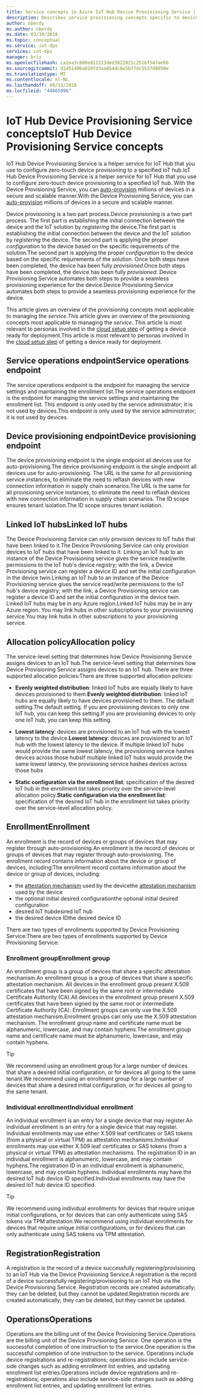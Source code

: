 ```yaml
---
title: Service concepts in Azure IoT Hub Device Provisioning Service | Microsoft Docs
description: Describes service provisioning concepts specific to devices with the Device Provisioning Service and IoT Hub
author: nberdy
ms.author: nberdy
ms.date: 03/30/2018
ms.topic: conceptual
ms.service: iot-dps
services: iot-dps
manager: briz
ms.openlocfilehash: ca2ea3c000e811223ded3022021c2516f547ae66
ms.sourcegitcommit: d1451406a010fd3aa854dc8e5b77dc5537d8050e
ms.translationtype: MT
ms.contentlocale: nl-NL
ms.lasthandoff: 09/13/2018
ms.locfileid: "44865996"
---
```

# <a name="iot-hub-device-provisioning-service-concepts"></a><span data-ttu-id="60567-103">IoT Hub Device Provisioning Service concepts</span><span class="sxs-lookup"><span data-stu-id="60567-103">IoT Hub Device Provisioning Service concepts</span></span>

<span data-ttu-id="60567-104">IoT Hub Device Provisioning Service is a helper service for IoT Hub that you use to configure zero-touch device provisioning to a specified IoT hub.</span><span class="sxs-lookup"><span data-stu-id="60567-104">IoT Hub Device Provisioning Service is a helper service for IoT Hub that you use to configure zero-touch device provisioning to a specified IoT hub.</span></span> <span data-ttu-id="60567-105">With the Device Provisioning Service, you can [auto-provision](concepts-auto-provisioning.md) millions of devices in a secure and scalable manner.</span><span class="sxs-lookup"><span data-stu-id="60567-105">With the Device Provisioning Service, you can [auto-provision](concepts-auto-provisioning.md) millions of devices in a secure and scalable manner.</span></span>

<span data-ttu-id="60567-106">Device provisioning is a two part process.</span><span class="sxs-lookup"><span data-stu-id="60567-106">Device provisioning is a two part process.</span></span> <span data-ttu-id="60567-107">The first part is establishing the initial connection between the device and the IoT solution by *registering* the device.</span><span class="sxs-lookup"><span data-stu-id="60567-107">The first part is establishing the initial connection between the device and the IoT solution by *registering* the device.</span></span> <span data-ttu-id="60567-108">The second part is applying the proper *configuration* to the device based on the specific requirements of the solution.</span><span class="sxs-lookup"><span data-stu-id="60567-108">The second part is applying the proper *configuration* to the device based on the specific requirements of the solution.</span></span> <span data-ttu-id="60567-109">Once both steps have been completed, the device has been fully *provisioned*.</span><span class="sxs-lookup"><span data-stu-id="60567-109">Once both steps have been completed, the device has been fully *provisioned*.</span></span> <span data-ttu-id="60567-110">Device Provisioning Service automates both steps to provide a seamless provisioning experience for the device.</span><span class="sxs-lookup"><span data-stu-id="60567-110">Device Provisioning Service automates both steps to provide a seamless provisioning experience for the device.</span></span>

<span data-ttu-id="60567-111">This article gives an overview of the provisioning concepts most applicable to managing the *service*.</span><span class="sxs-lookup"><span data-stu-id="60567-111">This article gives an overview of the provisioning concepts most applicable to managing the *service*.</span></span> <span data-ttu-id="60567-112">This article is most relevant to personas involved in the [cloud setup step](about-iot-dps.md#cloud-setup-step) of getting a device ready for deployment.</span><span class="sxs-lookup"><span data-stu-id="60567-112">This article is most relevant to personas involved in the [cloud setup step](about-iot-dps.md#cloud-setup-step) of getting a device ready for deployment.</span></span>

## <a name="service-operations-endpoint"></a><span data-ttu-id="60567-113">Service operations endpoint</span><span class="sxs-lookup"><span data-stu-id="60567-113">Service operations endpoint</span></span>

<span data-ttu-id="60567-114">The service operations endpoint is the endpoint for managing the service settings and maintaining the enrollment list.</span><span class="sxs-lookup"><span data-stu-id="60567-114">The service operations endpoint is the endpoint for managing the service settings and maintaining the enrollment list.</span></span> <span data-ttu-id="60567-115">This endpoint is only used by the service administrator; it is not used by devices.</span><span class="sxs-lookup"><span data-stu-id="60567-115">This endpoint is only used by the service administrator; it is not used by devices.</span></span>

## <a name="device-provisioning-endpoint"></a><span data-ttu-id="60567-116">Device provisioning endpoint</span><span class="sxs-lookup"><span data-stu-id="60567-116">Device provisioning endpoint</span></span>

<span data-ttu-id="60567-117">The device provisioning endpoint is the single endpoint all devices use for auto-provisioning.</span><span class="sxs-lookup"><span data-stu-id="60567-117">The device provisioning endpoint is the single endpoint all devices use for auto-provisioning.</span></span> <span data-ttu-id="60567-118">The URL is the same for all provisioning service instances, to eliminate the need to reflash devices with new connection information in supply chain scenarios.</span><span class="sxs-lookup"><span data-stu-id="60567-118">The URL is the same for all provisioning service instances, to eliminate the need to reflash devices with new connection information in supply chain scenarios.</span></span> <span data-ttu-id="60567-119">The ID scope ensures tenant isolation.</span><span class="sxs-lookup"><span data-stu-id="60567-119">The ID scope ensures tenant isolation.</span></span>

## <a name="linked-iot-hubs"></a><span data-ttu-id="60567-120">Linked IoT hubs</span><span class="sxs-lookup"><span data-stu-id="60567-120">Linked IoT hubs</span></span>

<span data-ttu-id="60567-121">The Device Provisioning Service can only provision devices to IoT hubs that have been linked to it.</span><span class="sxs-lookup"><span data-stu-id="60567-121">The Device Provisioning Service can only provision devices to IoT hubs that have been linked to it.</span></span> <span data-ttu-id="60567-122">Linking an IoT hub to an instance of the Device Provisioning service gives the service read/write permissions to the IoT hub's device registry; with the link, a Device Provisioning service can register a device ID and set the initial configuration in the device twin.</span><span class="sxs-lookup"><span data-stu-id="60567-122">Linking an IoT hub to an instance of the Device Provisioning service gives the service read/write permissions to the IoT hub's device registry; with the link, a Device Provisioning service can register a device ID and set the initial configuration in the device twin.</span></span> <span data-ttu-id="60567-123">Linked IoT hubs may be in any Azure region.</span><span class="sxs-lookup"><span data-stu-id="60567-123">Linked IoT hubs may be in any Azure region.</span></span> <span data-ttu-id="60567-124">You may link hubs in other subscriptions to your provisioning service.</span><span class="sxs-lookup"><span data-stu-id="60567-124">You may link hubs in other subscriptions to your provisioning service.</span></span>

## <a name="allocation-policy"></a><span data-ttu-id="60567-125">Allocation policy</span><span class="sxs-lookup"><span data-stu-id="60567-125">Allocation policy</span></span>

<span data-ttu-id="60567-126">The service-level setting that determines how Device Provisioning Service assigns devices to an IoT hub.</span><span class="sxs-lookup"><span data-stu-id="60567-126">The service-level setting that determines how Device Provisioning Service assigns devices to an IoT hub.</span></span> <span data-ttu-id="60567-127">There are three supported allocation policies:</span><span class="sxs-lookup"><span data-stu-id="60567-127">There are three supported allocation policies:</span></span>

* <span data-ttu-id="60567-128">**Evenly weighted distribution**: linked IoT hubs are equally likely to have devices provisioned to them.</span><span class="sxs-lookup"><span data-stu-id="60567-128">**Evenly weighted distribution**: linked IoT hubs are equally likely to have devices provisioned to them.</span></span> <span data-ttu-id="60567-129">The default setting.</span><span class="sxs-lookup"><span data-stu-id="60567-129">The default setting.</span></span> <span data-ttu-id="60567-130">If you are provisioning devices to only one IoT hub, you can keep this setting.</span><span class="sxs-lookup"><span data-stu-id="60567-130">If you are provisioning devices to only one IoT hub, you can keep this setting.</span></span>

* <span data-ttu-id="60567-131">**Lowest latency**: devices are provisioned to an IoT hub with the lowest latency to the device.</span><span class="sxs-lookup"><span data-stu-id="60567-131">**Lowest latency**: devices are provisioned to an IoT hub with the lowest latency to the device.</span></span> <span data-ttu-id="60567-132">If multiple linked IoT hubs would provide the same lowest latency, the provisioning service hashes devices across those hubs</span><span class="sxs-lookup"><span data-stu-id="60567-132">If multiple linked IoT hubs would provide the same lowest latency, the provisioning service hashes devices across those hubs</span></span>

* <span data-ttu-id="60567-133">**Static configuration via the enrollment list**: specification of the desired IoT hub in the enrollment list takes priority over the service-level allocation policy.</span><span class="sxs-lookup"><span data-stu-id="60567-133">**Static configuration via the enrollment list**: specification of the desired IoT hub in the enrollment list takes priority over the service-level allocation policy.</span></span>

## <a name="enrollment"></a><span data-ttu-id="60567-134">Enrollment</span><span class="sxs-lookup"><span data-stu-id="60567-134">Enrollment</span></span>

<span data-ttu-id="60567-135">An enrollment is the record of devices or groups of devices that may register through auto-provisioning.</span><span class="sxs-lookup"><span data-stu-id="60567-135">An enrollment is the record of devices or groups of devices that may register through auto-provisioning.</span></span> <span data-ttu-id="60567-136">The enrollment record contains  information about the device or group of devices, including:</span><span class="sxs-lookup"><span data-stu-id="60567-136">The enrollment record contains  information about the device or group of devices, including:</span></span>
- <span data-ttu-id="60567-137">the [attestation mechanism](concepts-security.md#attestation-mechanism) used by the device</span><span class="sxs-lookup"><span data-stu-id="60567-137">the [attestation mechanism](concepts-security.md#attestation-mechanism) used by the device</span></span>
- <span data-ttu-id="60567-138">the optional initial desired configuration</span><span class="sxs-lookup"><span data-stu-id="60567-138">the optional initial desired configuration</span></span>
- <span data-ttu-id="60567-139">desired IoT hub</span><span class="sxs-lookup"><span data-stu-id="60567-139">desired IoT hub</span></span>
- <span data-ttu-id="60567-140">the desired device ID</span><span class="sxs-lookup"><span data-stu-id="60567-140">the desired device ID</span></span>

<span data-ttu-id="60567-141">There are two types of enrollments supported by Device Provisioning Service:</span><span class="sxs-lookup"><span data-stu-id="60567-141">There are two types of enrollments supported by Device Provisioning Service:</span></span>

### <a name="enrollment-group"></a><span data-ttu-id="60567-142">Enrollment group</span><span class="sxs-lookup"><span data-stu-id="60567-142">Enrollment group</span></span>

<span data-ttu-id="60567-143">An enrollment group is a group of devices that share a specific attestation mechanism.</span><span class="sxs-lookup"><span data-stu-id="60567-143">An enrollment group is a group of devices that share a specific attestation mechanism.</span></span> <span data-ttu-id="60567-144">All devices in the enrollment group present X.509 certificates that have been signed by the same root or intermediate Certificate Authority (CA).</span><span class="sxs-lookup"><span data-stu-id="60567-144">All devices in the enrollment group present X.509 certificates that have been signed by the same root or intermediate Certificate Authority (CA).</span></span> <span data-ttu-id="60567-145">Enrollment groups can only use the X.509 attestation mechanism.</span><span class="sxs-lookup"><span data-stu-id="60567-145">Enrollment groups can only use the X.509 attestation mechanism.</span></span> <span data-ttu-id="60567-146">The enrollment group name and certificate name must be alphanumeric, lowercase, and may contain hyphens.</span><span class="sxs-lookup"><span data-stu-id="60567-146">The enrollment group name and certificate name must be alphanumeric, lowercase, and may contain hyphens.</span></span>

> [!TIP]
> <span data-ttu-id="60567-147">We recommend using an enrollment group for a large number of devices that share a desired initial configuration, or for devices all going to the same tenant.</span><span class="sxs-lookup"><span data-stu-id="60567-147">We recommend using an enrollment group for a large number of devices that share a desired initial configuration, or for devices all going to the same tenant.</span></span>

### <a name="individual-enrollment"></a><span data-ttu-id="60567-148">Individual enrollment</span><span class="sxs-lookup"><span data-stu-id="60567-148">Individual enrollment</span></span>

<span data-ttu-id="60567-149">An individual enrollment is an entry for a single device that may register.</span><span class="sxs-lookup"><span data-stu-id="60567-149">An individual enrollment is an entry for a single device that may register.</span></span> <span data-ttu-id="60567-150">Individual enrollments may use either X.509 leaf certificates or SAS tokens (from a physical or virtual TPM) as attestation mechanisms.</span><span class="sxs-lookup"><span data-stu-id="60567-150">Individual enrollments may use either X.509 leaf certificates or SAS tokens (from a physical or virtual TPM) as attestation mechanisms.</span></span> <span data-ttu-id="60567-151">The registration ID in an individual enrollment is alphanumeric, lowercase, and may contain hyphens.</span><span class="sxs-lookup"><span data-stu-id="60567-151">The registration ID in an individual enrollment is alphanumeric, lowercase, and may contain hyphens.</span></span> <span data-ttu-id="60567-152">Individual enrollments may have the desired IoT hub device ID specified.</span><span class="sxs-lookup"><span data-stu-id="60567-152">Individual enrollments may have the desired IoT hub device ID specified.</span></span>

> [!TIP]
> <span data-ttu-id="60567-153">We recommend using individual enrollments for devices that require unique initial configurations, or for devices that can only authenticate using SAS tokens via TPM attestation.</span><span class="sxs-lookup"><span data-stu-id="60567-153">We recommend using individual enrollments for devices that require unique initial configurations, or for devices that can only authenticate using SAS tokens via TPM attestation.</span></span>

## <a name="registration"></a><span data-ttu-id="60567-154">Registration</span><span class="sxs-lookup"><span data-stu-id="60567-154">Registration</span></span>

<span data-ttu-id="60567-155">A registration is the record of a device successfully registering/provisioning to an IoT Hub via the Device Provisioning Service.</span><span class="sxs-lookup"><span data-stu-id="60567-155">A registration is the record of a device successfully registering/provisioning to an IoT Hub via the Device Provisioning Service.</span></span> <span data-ttu-id="60567-156">Registration records are created automatically; they can be deleted, but they cannot be updated.</span><span class="sxs-lookup"><span data-stu-id="60567-156">Registration records are created automatically; they can be deleted, but they cannot be updated.</span></span>

## <a name="operations"></a><span data-ttu-id="60567-157">Operations</span><span class="sxs-lookup"><span data-stu-id="60567-157">Operations</span></span>

<span data-ttu-id="60567-158">Operations are the billing unit of the Device Provisioning Service.</span><span class="sxs-lookup"><span data-stu-id="60567-158">Operations are the billing unit of the Device Provisioning Service.</span></span> <span data-ttu-id="60567-159">One operation is the successful completion of one instruction to the service.</span><span class="sxs-lookup"><span data-stu-id="60567-159">One operation is the successful completion of one instruction to the service.</span></span> <span data-ttu-id="60567-160">Operations include device registrations and re-registrations; operations also include service-side changes such as adding enrollment list entries, and updating enrollment list entries.</span><span class="sxs-lookup"><span data-stu-id="60567-160">Operations include device registrations and re-registrations; operations also include service-side changes such as adding enrollment list entries, and updating enrollment list entries.</span></span>
